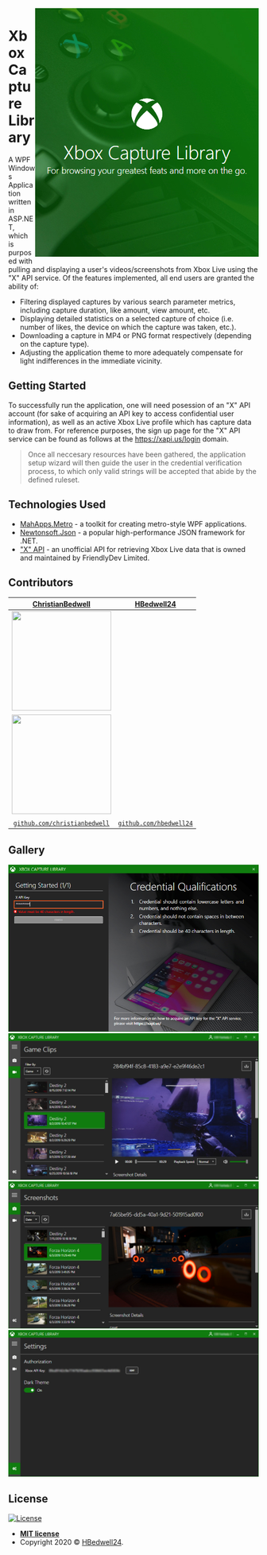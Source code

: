 <img src="images/splash_screen.jpg" align="right" />

# Xbox Capture Library
A WPF Windows Application written in ASP.NET, which is purposed with pulling and displaying a user's videos/screenshots from Xbox Live using the "X" API service. Of the features implemented, all end users are granted the ability of:
* Filtering displayed captures by various search parameter metrics, including capture duration, like amount, view amount, etc.
* Displaying detailed statistics on a selected capture of choice (i.e. number of likes, the device on which the capture was taken, etc.).
* Downloading a capture in MP4 or PNG format respectively (depending on the capture type).
* Adjusting the application theme to more adequately compensate for light indifferences in the immediate vicinity.

## Getting Started
To successfully run the application, one will need posession of an "X" API account (for sake of acquiring an API key to access confidential user information), as well as an active Xbox Live profile which has capture data to draw from. 
For reference purposes, the sign up page for the "X" API service can be found as follows at the https://xapi.us/login domain.

> Once all neccesary resources have been gathered, the application setup wizard will then guide the user in the credential verification process, to which only valid strings will be accepted that abide by the defined ruleset.

## Technologies Used
- [MahApps.Metro](https://github.com/MahApps/MahApps.Metro) - a toolkit for creating metro-style WPF applications.
- [Newtonsoft.Json](https://github.com/JamesNK/Newtonsoft.Json) - a popular high-performance JSON framework for .NET.
- ["X" API](https://xapi.us/) - an unofficial API for retrieving Xbox Live data that is owned and maintained by FriendlyDev Limited.

## Contributors
| <a href="https://christianbedwell.github.io/" target="_blank">**ChristianBedwell**</a> | <a href="https://hbedwell24.github.io/" target="_blank">**HBedwell24**</a> |
|:---:|:---:|
| <img src="https://avatars2.githubusercontent.com/u/32681621?s=400&u=68050b900b4a1a7b11844ca8e07ae7a320ad3a47&v=4" data-canonical-src="https://christianbedwell.github.io/" width="200" height="200" /> | 
<img src="https://avatars2.githubusercontent.com/u/32681500?s=460&u=90c1535bbdedfb1175b2ccc8918b22d132b51a81&v=4" data-canonical-src="https://hbedwell24.github.io/" width="200" height="200" /> |
| <a href="http://github.com/christianbedwell" target="_blank">`github.com/christianbedwell`</a> | <a href="http://github.com/hbedwell24" target="_blank">`github.com/hbedwell24`</a> |

## Gallery
![Authentication Page](images/authentication.jpg?raw=true "Authentication Page")
![Game Clips Page](images/game_clips.jpg?raw=true "Game Clips Page")
![Screenshots Page](images/screenshots.jpg?raw=true "Screenshots Page")
![Settings Page](images/settings.jpg?raw=true "Settings Page")

## License

[![License](http://img.shields.io/:license-mit-blue.svg?style=flat-square)](https://github.com/HBedwell24/Xbox-Capture-Library/blob/master/LICENSE)

- **[MIT license](http://opensource.org/licenses/mit-license.php)**
- Copyright 2020 © <a href="https://github.com/HBedwell24" target="_blank">HBedwell24</a>.